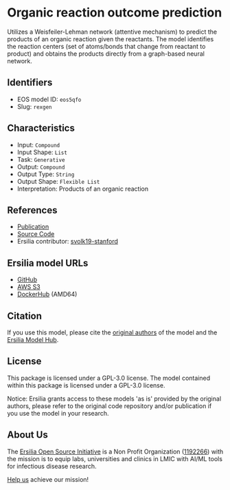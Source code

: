 # Organic reaction outcome prediction

Utilizes a Weisfeiler-Lehman network (attentive mechanism) to predict the products of an organic reaction given the reactants. The model identifies the reaction centers (set of atoms/bonds that change from reactant to product) and obtains the products directly from a graph-based neural network.

## Identifiers

* EOS model ID: `eos5qfo`
* Slug: `rexgen`

## Characteristics

* Input: `Compound`
* Input Shape: `List`
* Task: `Generative`
* Output: `Compound`
* Output Type: `String`
* Output Shape: `Flexible List`
* Interpretation: Products of an organic reaction

## References

* [Publication](https://arxiv.org/pdf/1709.04555v3.pdf)
* [Source Code](https://github.com/connorcoley/rexgen_direct)
* Ersilia contributor: [svolk19-stanford ](https://github.com/svolk19-stanford )

## Ersilia model URLs
* [GitHub](https://github.com/ersilia-os/eos5qfo)
* [AWS S3](https://ersilia-models-zipped.s3.eu-central-1.amazonaws.com/eos5qfo.zip)
* [DockerHub](https://hub.docker.com/r/ersiliaos/eos5qfo) (AMD64)

## Citation

If you use this model, please cite the [original authors](https://arxiv.org/pdf/1709.04555v3.pdf) of the model and the [Ersilia Model Hub](https://github.com/ersilia-os/ersilia/blob/master/CITATION.cff).

## License

This package is licensed under a GPL-3.0 license. The model contained within this package is licensed under a GPL-3.0 license.

Notice: Ersilia grants access to these models 'as is' provided by the original authors, please refer to the original code repository and/or publication if you use the model in your research.

## About Us

The [Ersilia Open Source Initiative](https://ersilia.io) is a Non Profit Organization ([1192266](https://register-of-charities.charitycommission.gov.uk/charity-search/-/charity-details/5170657/full-print)) with the mission is to equip labs, universities and clinics in LMIC with AI/ML tools for infectious disease research.

[Help us](https://www.ersilia.io/donate) achieve our mission!